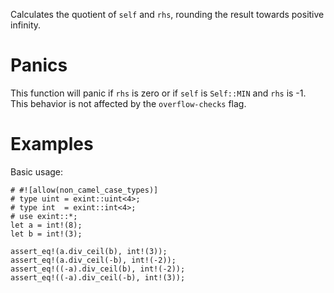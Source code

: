 Calculates the quotient of `self` and `rhs`, rounding the result towards
positive infinity.

# Panics

This function will panic if `rhs` is zero or if `self` is `Self::MIN` and
`rhs` is -1. This behavior is not affected by the `overflow-checks` flag.

# Examples

Basic usage:

```
# #![allow(non_camel_case_types)]
# type uint = exint::uint<4>;
# type int  = exint::int<4>;
# use exint::*;
let a = int!(8);
let b = int!(3);

assert_eq!(a.div_ceil(b), int!(3));
assert_eq!(a.div_ceil(-b), int!(-2));
assert_eq!((-a).div_ceil(b), int!(-2));
assert_eq!((-a).div_ceil(-b), int!(3));
```
